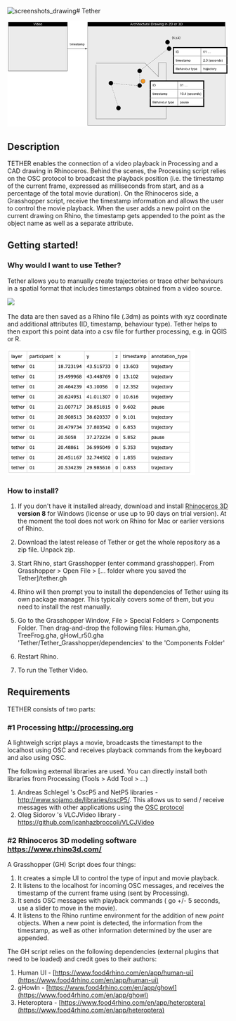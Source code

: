 ![screenshots_drawing](https://github.com/user-attachments/assets/823daad0-70c3-410f-9e45-cb56a646c91a)# Tether

![](docs/assets/diagram.png)

## Description
TETHER enables the connection of a video playback in Processing and a CAD drawing in Rhinoceros. Behind the scenes, the Processing script relies on the OSC protocol to broadcast the playback position (i.e. the timestamp of the current frame, expressed as milliseconds from start, and as a percentage of the total movie duration). On the Rhinoceros side, a Grasshopper script, receive the timestamp information and allows the user to control the movie playback. When the user adds a new point on the current drawing on Rhino, the timestamp gets appended to the point as the object name as well as a separate attribute.  

## Getting started!

### Why would I want to use Tether?
Tether allows you to manually create trajectories or trace other behaviours in a spatial format that includes timestamps obtained from a video source.

![](docs/assets/screenshot_tutorial.png)

The data are then saved as a Rhino file (.3dm) as points with xyz coordinate and additional attributes (ID, timestamp, behaviour type). Tether helps to then export this point data into a csv file for further processing, e.g. in QGIS or R.

![](docs/assets/csvexport_screenshot.png)


### How to install?
1. If you don't have it installed already, download and install [Rhinoceros 3D](https://www.rhino3d.com/) **version 8** for Windows (license or use up to 90 days on trial version). At the moment the tool does not work on Rhino for Mac or earlier versions of Rhino. 
2. Download the latest release of Tether or get the whole repository as a zip file. Unpack zip.
3. Start Rhino, start Grasshopper (enter command grasshopper). From Grasshopper > Open File > [... folder where you saved the Tether]/tether.gh
4. Rhino will then prompt you to install the dependencies of Tether using its own package manager. This typically covers some of them, but you need to install the rest manually.
5. Go to the Grasshopper Window, File > Special Folders > Components Folder. Then drag-and-drop the following files: Human.gha, TreeFrog.gha, gHowl_r50.gha 'Tether/Tether_Grasshopper/dependencies' to the 'Components Folder'
6. Restart Rhino.
   
4. To run the Tether Video.

## Requirements

TETHER consists of two parts:




### #1 Processing http://processing.org

A lightweigh script plays a movie, broadcasts the timestampt to the localhost using OSC and receives playback commands from the keyboard and also using OSC.

The following external libraries are used. You can directly install both libraries from Processing (Tools > Add Tool > ...)

1. Andreas Schlegel 's OscP5 and NetP5 libraries - http://www.sojamo.de/libraries/oscP5/. This allows us to send / receive messages with other applications using the [OSC protocol](http://opensoundcontrol.org/introduction-osc)
1. Oleg Sidorov 's VLCJVideo library - https://github.com/icanhazbroccoli/VLCJVideo

### #2 Rhinoceros 3D modeling software https://www.rhino3d.com/

A Grasshopper (GH) Script does four things:

1. It creates a simple UI to control the type of input and movie playback.
1. It listens to the localhost for incoming OSC messages, and receives the timestamp of the current frame using (sent by Processing).
1. It sends OSC messages with playback commands ( go +/- 5 seconds, use a slider to move in the movie).
1. It listens to the Rhino runtime environment for the addition of new *point* objects. When a new point is detected, the information from the timestamp, as well as other information determined by the user are appended.

The GH script relies on the following dependencies (external plugins that need to be loaded) and credit goes to their authors:
1. Human UI - [https://www.food4rhino.com/en/app/human-ui](https://www.food4rhino.com/en/app/human-ui)
1. gHowln - [https://www.food4rhino.com/en/app/ghowl](https://www.food4rhino.com/en/app/ghowl)
1. Heteroptera - [https://www.food4rhino.com/en/app/heteroptera](https://www.food4rhino.com/en/app/heteroptera)

